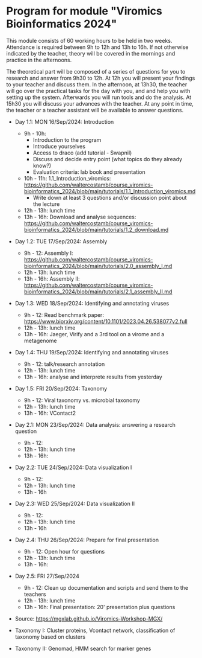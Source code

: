 # Program for module "Viromics Bioinformatics 2024"

This module consists of 60 working hours to be held in two weeks. Attendance is required between 9h to 12h and 13h to 16h. If not otherwise indicated by the teacher, theory will be covered in the mornings and practice in the afternoons.   

The theoretical part will be composed of a series of questions for you to research and answer from 9h30 to 12h. At 12h you will present your findings to your teacher and discuss them. In the afternoon, at 13h30, the teacher will go over the practical tasks for the day with you, and and help you with setting up the system. Afterwards you will run tools and do the analysis. At 15h30 you will discuss your advances with the teacher. At any point in time, the teacher or a teacher assistant will be available to answer questions.      

- Day 1.1: MON 16/Sep/2024: Introduction
  - 9h - 10h:
    - Introduction to the program
    - Introduce yourselves
    - Access to draco (add tutorial - Swapnil)
    - Discuss and decide entry point (what topics do they already know?)
    - Evaluation criteria: lab book and presentation 
  - 10h - 11h: 1.1_Introduction_viromics: https://github.com/waltercostamb/course_viromics-bioinformatics_2024/blob/main/tutorials/1.1_Introduction_viromics.md
    - Write down at least 3 questions and/or discussion point about the lecture 
  - 12h - 13h: lunch time
  - 13h - 16h: Download and analyse sequences: https://github.com/waltercostamb/course_viromics-bioinformatics_2024/blob/main/tutorials/1.2_download.md

- Day 1.2: TUE 17/Sep/2024: Assembly
  - 9h - 12: Assembly I: https://github.com/waltercostamb/course_viromics-bioinformatics_2024/blob/main/tutorials/2.0_assembly_I.md
  - 12h - 13h: lunch time
  - 13h - 16h: Assembly II: https://github.com/waltercostamb/course_viromics-bioinformatics_2024/blob/main/tutorials/2.1_assembly_II.md
 
- Day 1.3: WED 18/Sep/2024: Identifying and annotating viruses
  - 9h - 12: Read benchmark paper: https://www.biorxiv.org/content/10.1101/2023.04.26.538077v2.full
  - 12h - 13h: lunch time
  - 13h - 16h: Jaeger, Virify and a 3rd tool on a virome and a metagenome

- Day 1.4: THU 19/Sep/2024: Identifying and annotating viruses
  - 9h - 12: talk/research annotation
  - 12h - 13h: lunch time
  - 13h - 16h: analyse and interprete results from yesterday
 
- Day 1.5: FRI 20/Sep/2024: Taxonomy
  - 9h - 12: Viral taxonomy vs. microbial taxonomy
  - 12h - 13h: lunch time
  - 13h - 16h: VContact2
 
- Day 2.1: MON 23/Sep/2024: Data analysis: answering a research question
  - 9h - 12: 
  - 12h - 13h: lunch time
  - 13h - 16h: 

- Day 2.2: TUE 24/Sep/2024: Data visualization I
  - 9h - 12:
  - 12h - 13h: lunch time
  - 13h - 16h

- Day 2.3: WED 25/Sep/2024: Data visualization II
  - 9h - 12:
  - 12h - 13h: lunch time
  - 13h - 16h
 
- Day 2.4: THU 26/Sep/2024: Prepare for final presentation
  - 9h - 12: Open hour for questions
  - 12h - 13h: lunch time
  - 13h - 16h:

- Day 2.5: FRI 27/Sep/2024
  - 9h - 12: Clean up documentation and scripts and send them to the teachers
  - 12h - 13h: lunch time
  - 13h - 16h: Final presentation: 20' presentation plus questions
 

- Source: https://mgxlab.github.io/Viromics-Workshop-MGX/
- Taxonomy I: Cluster proteins, Vcontact network, classification of taxonomy based on clusters
- Taxonomy II: Genomad, HMM search for marker genes
